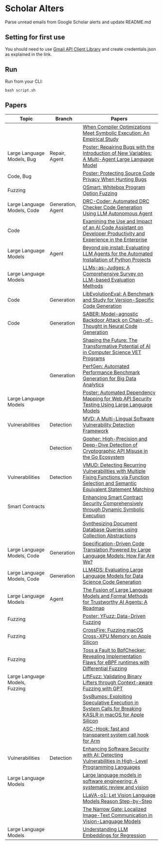 # Scholar Alters
Parse unread emails from Google Scholar alerts and update README.md

## Setting for first use
You should need to use [Gmail API Client Library](https://developers.google.com/gmail/api/quickstart/python) and create
credentials.json as explained in the link.

## Run
Run from your CLI:
```
bash script.sh
```
## Papers

| Topic | Branch | Papers |
| --- | --- | --- |
|  |  | [When Compiler Optimizations Meet Symbolic Execution: An Empirical Study](https://scholar.google.com/scholar_url?url=https://dl.acm.org/doi/pdf/10.1145/3658644.3670372&hl=vi&sa=X&d=16643995247166447376&ei=faNbZ-7QKdXEy9YP1J6M0AQ&scisig=AFWwaeb6pjP_YLT0rTiUVb4sIIli&oi=scholaralrt&hist=apJ4fD8AAAAJ:16065687014273664109:AFWwaeYpvD7V4gPm0ywHhNT6YvSk&html=&pos=0&folt=rel) |
| Large Language Models, Bug | Repair, Agent | [Poster: Repairing Bugs with the Introduction of New Variables: A Multi-Agent Large Language Model](https://scholar.google.com/scholar_url?url=https://dl.acm.org/doi/abs/10.1145/3658644.3691412&hl=vi&sa=X&d=8018238111977516140&ei=faNbZ-7QKdXEy9YP1J6M0AQ&scisig=AFWwaebrY0W9k1w4UQxeqNMbg-ZK&oi=scholaralrt&hist=apJ4fD8AAAAJ:16065687014273664109:AFWwaeYpvD7V4gPm0ywHhNT6YvSk&html=&pos=1&folt=rel) |
| Code, Bug |  | [Poster: Protecting Source Code Privacy When Hunting Bugs](https://scholar.google.com/scholar_url?url=https://dl.acm.org/doi/abs/10.1145/3658644.3691407&hl=vi&sa=X&d=599183961569356799&ei=faNbZ-7QKdXEy9YP1J6M0AQ&scisig=AFWwaeb6QLWU8ryBB2LTdyyLspBz&oi=scholaralrt&hist=apJ4fD8AAAAJ:16065687014273664109:AFWwaeYpvD7V4gPm0ywHhNT6YvSk&html=&pos=2&folt=rel) |
| Fuzzing |  | [OSmart: Whitebox Program Option Fuzzing](https://scholar.google.com/scholar_url?url=https://dl.acm.org/doi/pdf/10.1145/3658644.3690228&hl=vi&sa=X&d=5904285857975094724&ei=faNbZ-7QKdXEy9YP1J6M0AQ&scisig=AFWwaeZcYeCjL7gfkZrZBmd5wp0K&oi=scholaralrt&hist=apJ4fD8AAAAJ:16065687014273664109:AFWwaeYpvD7V4gPm0ywHhNT6YvSk&html=&pos=3&folt=rel) |
| Large Language Models, Code | Generation, Agent | [DRC-Coder: Automated DRC Checker Code Generation Using LLM Autonomous Agent](https://scholar.google.com/scholar_url?url=https://arxiv.org/pdf/2412.05311&hl=en&sa=X&d=2735462274524272259&ei=faNbZ-D7KsyR6rQPhb_isQU&scisig=AFWwaeYG4Rgw5FdYdbLCHgwxX3yu&oi=scholaralrt&hist=apJ4fD8AAAAJ:16237994392044955269:AFWwaebaLgrVcMkfKx1Gjt1mqPQn&html=&pos=0&folt=cit) |
| Code |  | [Examining the Use and Impact of an AI Code Assistant on Developer Productivity and Experience in the Enterprise](https://scholar.google.com/scholar_url?url=https://arxiv.org/pdf/2412.06603&hl=en&sa=X&d=3823943837814760212&ei=faNbZ-D7KsyR6rQPhb_isQU&scisig=AFWwaeYSX7ESa-mqrJ_a05haeI5m&oi=scholaralrt&hist=apJ4fD8AAAAJ:16237994392044955269:AFWwaebaLgrVcMkfKx1Gjt1mqPQn&html=&pos=1&folt=cit) |
| Large Language Models | Agent | [Beyond pip install: Evaluating LLM Agents for the Automated Installation of Python Projects](https://scholar.google.com/scholar_url?url=https://arxiv.org/pdf/2412.06294&hl=en&sa=X&d=12383435676556987354&ei=faNbZ-D7KsyR6rQPhb_isQU&scisig=AFWwaeYHZsAMLtJmfu4uL1VdkL4C&oi=scholaralrt&hist=apJ4fD8AAAAJ:16237994392044955269:AFWwaebaLgrVcMkfKx1Gjt1mqPQn&html=&pos=2&folt=cit) |
| Large Language Models |  | [LLMs-as-Judges: A Comprehensive Survey on LLM-based Evaluation Methods](https://scholar.google.com/scholar_url?url=https://arxiv.org/pdf/2412.05579&hl=en&sa=X&d=1470853745787139407&ei=faNbZ-D7KsyR6rQPhb_isQU&scisig=AFWwaebO12bu5yn5lMBcDefbOJyJ&oi=scholaralrt&hist=apJ4fD8AAAAJ:16237994392044955269:AFWwaebaLgrVcMkfKx1Gjt1mqPQn&html=&pos=3&folt=cit) |
| Code | Generation | [LibEvolutionEval: A Benchmark and Study for Version-Specific Code Generation](https://scholar.google.com/scholar_url?url=https://arxiv.org/pdf/2412.04478&hl=en&sa=X&d=15473099863280446137&ei=faNbZ-D7KsyR6rQPhb_isQU&scisig=AFWwaeaZsK-jCJMF2UYytxZbV0Zr&oi=scholaralrt&hist=apJ4fD8AAAAJ:16237994392044955269:AFWwaebaLgrVcMkfKx1Gjt1mqPQn&html=&pos=4&folt=cit) |
| Code | Generation | [SABER: Model-agnostic Backdoor Attack on Chain-of-Thought in Neural Code Generation](https://scholar.google.com/scholar_url?url=https://arxiv.org/pdf/2412.05829&hl=en&sa=X&d=11757192247129503233&ei=faNbZ8OzJZPIy9YPg5Df0A4&scisig=AFWwaebKRuW6fqboMQMdKZBavqw8&oi=scholaralrt&hist=apJ4fD8AAAAJ:11486195984023826531:AFWwaebYo-fw1j0PJswL-CdomZqY&html=&pos=0&folt=cit) |
|  |  | [Shaping the Future: The Transformative Potential of AI in Computer Science VET Programs](https://scholar.google.com/scholar_url?url=http://elib.uni-stuttgart.de/bitstream/11682/15288/3/Manuel_Merkel_Thesis.pdf&hl=en&sa=X&d=11435944990822682897&ei=faNbZ62gIei96rQPgvP5mAI&scisig=AFWwaeby1Jak8kgbU3xHgy9NWbq7&oi=scholaralrt&hist=apJ4fD8AAAAJ:10695555881282652625:AFWwaeakbu5Ta3HmdjfVean1AXL4&html=&pos=0&folt=cit) |
|  | Generation | [PerfGen: Automated Performance Benchmark Generation for Big Data Analytics](https://scholar.google.com/scholar_url?url=https://arxiv.org/pdf/2412.04687&hl=en&sa=X&d=3405611798691348566&ei=faNbZ9_qH57Iy9YP6KKEiAM&scisig=AFWwaeZM1JDKvVpjk-1TEEIRgrI9&oi=scholaralrt&hist=apJ4fD8AAAAJ:8900472388513427833:AFWwaeZM7Y6I9R2ROVLnk31jdyVz&html=&pos=0&folt=rel) |
| Large Language Models |  | [Poster: Automated Dependency Mapping for Web API Security Testing Using Large Language Models](https://scholar.google.com/scholar_url?url=https://dl.acm.org/doi/abs/10.1145/3658644.3691377&hl=en&sa=X&d=5068149639551737244&ei=faNbZ9_qH57Iy9YP6KKEiAM&scisig=AFWwaeZEcpbgygkEcoZYrobdMLNZ&oi=scholaralrt&hist=apJ4fD8AAAAJ:8900472388513427833:AFWwaeZM7Y6I9R2ROVLnk31jdyVz&html=&pos=2&folt=rel) |
| Vulnerabilities | Detection | [MVD: A Multi-Lingual Software Vulnerability Detection Framework](https://scholar.google.com/scholar_url?url=https://arxiv.org/pdf/2412.06166&hl=en&sa=X&d=7203114256173747310&ei=faNbZ9_qH57Iy9YP6KKEiAM&scisig=AFWwaeYrIMPRhq5SJrUDqWrKhN0K&oi=scholaralrt&hist=apJ4fD8AAAAJ:8900472388513427833:AFWwaeZM7Y6I9R2ROVLnk31jdyVz&html=&pos=4&folt=rel) |
|  | Detection | [Gopher: High-Precision and Deep-Dive Detection of Cryptographic API Misuse in the Go Ecosystem](https://scholar.google.com/scholar_url?url=https://dl.acm.org/doi/abs/10.1145/3658644.3690276&hl=en&sa=X&d=8621735542233168966&ei=faNbZ9_qH57Iy9YP6KKEiAM&scisig=AFWwaeY8e-jXFFBcGCr6k9kGibZg&oi=scholaralrt&hist=apJ4fD8AAAAJ:8900472388513427833:AFWwaeZM7Y6I9R2ROVLnk31jdyVz&html=&pos=5&folt=rel) |
| Vulnerabilities | Detection | [VMUD: Detecting Recurring Vulnerabilities with Multiple Fixing Functions via Function Selection and Semantic Equivalent Statement Matching](https://scholar.google.com/scholar_url?url=https://dl.acm.org/doi/abs/10.1145/3658644.3690372&hl=en&sa=X&d=8492779191708694398&ei=faNbZ8CyHpOW6rQP6dm0wQs&scisig=AFWwaeabrMnrzWNAlI38ZqNT-fYt&oi=scholaralrt&hist=apJ4fD8AAAAJ:6234092987365270793:AFWwaeZHIN6aK_iU38VPuuMoYcVu&html=&pos=0&folt=rel) |
| Smart Contracts |  | [Enhancing Smart Contract Security Comprehensively through Dynamic Symbolic Execution](https://scholar.google.com/scholar_url?url=https://dl.acm.org/doi/abs/10.1145/3658644.3691365&hl=vi&sa=X&d=10295875976465533034&ei=faNbZ6ShKLiC6rQP9vaF2Q4&scisig=AFWwaebP_dEkECaxNOiwbq-WJXbd&oi=scholaralrt&hist=apJ4fD8AAAAJ:13534924455939102554:AFWwaeZN-y-gtbFtywJ0Xio3nYxl&html=&pos=1&folt=cit) |
|  |  | [Synthesizing Document Database Queries using Collection Abstractions](https://scholar.google.com/scholar_url?url=https://arxiv.org/pdf/2412.06102&hl=vi&sa=X&d=1062945120327647249&ei=faNbZ6ShKLiC6rQP9vaF2Q4&scisig=AFWwaeZ2XB4a7IeZjkCNimXX7Jv7&oi=scholaralrt&hist=apJ4fD8AAAAJ:13534924455939102554:AFWwaeZN-y-gtbFtywJ0Xio3nYxl&html=&pos=2&folt=cit) |
| Large Language Models, Code | Generation | [Specification-Driven Code Translation Powered by Large Language Models: How Far Are We?](https://scholar.google.com/scholar_url?url=https://arxiv.org/pdf/2412.04590&hl=vi&sa=X&d=13967159843021823275&ei=faNbZ_v-I_uh6rQP5JSQeA&scisig=AFWwaeawqUzhyDHHliR3mIVgb1pt&oi=scholaralrt&hist=apJ4fD8AAAAJ:11355862984917483435:AFWwaeZvT_NNWQMu4_zZrEW644gW&html=&pos=3&folt=rel) |
| Large Language Models, Code | Generation | [LLM4DS: Evaluating Large Language Models for Data Science Code Generation](https://scholar.google.com/scholar_url?url=https://arxiv.org/pdf/2411.11908&hl=vi&sa=X&d=3571262876420508311&ei=faNbZ_v-I_uh6rQP5JSQeA&scisig=AFWwaeZM9MEbEB_NYApLBM_bwsq8&oi=scholaralrt&hist=apJ4fD8AAAAJ:11355862984917483435:AFWwaeZvT_NNWQMu4_zZrEW644gW&html=&pos=4&folt=rel) |
| Large Language Models | Agent | [The Fusion of Large Language Models and Formal Methods for Trustworthy AI Agents: A Roadmap](https://scholar.google.com/scholar_url?url=https://arxiv.org/pdf/2412.06512&hl=vi&sa=X&d=8232769303258667424&ei=faNbZ_v-I_uh6rQP5JSQeA&scisig=AFWwaeY9Wd1V0AbaI_oVucMoLxGS&oi=scholaralrt&hist=apJ4fD8AAAAJ:11355862984917483435:AFWwaeZvT_NNWQMu4_zZrEW644gW&html=&pos=6&folt=rel) |
| Fuzzing |  | [Poster: YFuzz: Data-Driven Fuzzing](https://scholar.google.com/scholar_url?url=https://dl.acm.org/doi/abs/10.1145/3658644.3691420&hl=en&sa=X&d=18376408825098183725&ei=faNbZ8vbIsq8y9YPgYbt6Qk&scisig=AFWwaeYwKjIXrRhRA5Fi5Bpsblma&oi=scholaralrt&hist=apJ4fD8AAAAJ:11137134570824175991:AFWwaeZJgvZkFmSwNlRigHvrI7d8&html=&pos=0&folt=rel) |
| Fuzzing |  | [CrossFire: Fuzzing macOS Cross-XPU Memory on Apple Silicon](https://scholar.google.com/scholar_url?url=https://dl.acm.org/doi/abs/10.1145/3658644.3690376&hl=en&sa=X&d=6101374115050692529&ei=faNbZ8vbIsq8y9YPgYbt6Qk&scisig=AFWwaeabWKlGTqWbBEKdUxica9cC&oi=scholaralrt&hist=apJ4fD8AAAAJ:11137134570824175991:AFWwaeZJgvZkFmSwNlRigHvrI7d8&html=&pos=2&folt=rel) |
| Fuzzing |  | [Toss a Fault to BpfChecker: Revealing Implementation Flaws for eBPF runtimes with Differential Fuzzing](https://scholar.google.com/scholar_url?url=https://dl.acm.org/doi/abs/10.1145/3658644.3690237&hl=en&sa=X&d=12137116921511939827&ei=faNbZ8vbIsq8y9YPgYbt6Qk&scisig=AFWwaebOdw--XF39Z9uPyh1P88CG&oi=scholaralrt&hist=apJ4fD8AAAAJ:11137134570824175991:AFWwaeZJgvZkFmSwNlRigHvrI7d8&html=&pos=3&folt=rel) |
| Large Language Models, Fuzzing |  | [LiftFuzz: Validating Binary Lifters through Context-aware Fuzzing with GPT](https://scholar.google.com/scholar_url?url=https://dl.acm.org/doi/pdf/10.1145/3658644.3670276&hl=en&sa=X&d=6689515915433586974&ei=faNbZ8vbIsq8y9YPgYbt6Qk&scisig=AFWwaeYxm5kAQZvQgyaURkDAbZyS&oi=scholaralrt&hist=apJ4fD8AAAAJ:11137134570824175991:AFWwaeZJgvZkFmSwNlRigHvrI7d8&html=&pos=4&folt=rel) |
|  |  | [SysBumps: Exploiting Speculative Execution in System Calls for Breaking KASLR in macOS for Apple Silicon](https://scholar.google.com/scholar_url?url=https://dl.acm.org/doi/pdf/10.1145/3658644.3690189&hl=en&sa=X&d=17275655985894976228&ei=faNbZ_D1HICX6rQP3fDY2AQ&scisig=AFWwaea31iRzX-vmmX9H618li1dj&oi=scholaralrt&hist=apJ4fD8AAAAJ:5778505219825515303:AFWwaeaDDOggOneW-z6K3HLjAzuP&html=&pos=0&folt=cit) |
|  |  | [ASC-Hook: fast and transparent system call hook for Arm](https://scholar.google.com/scholar_url?url=https://arxiv.org/pdf/2412.05784&hl=en&sa=X&d=2652801858422663966&ei=faNbZ_D1HICX6rQP3fDY2AQ&scisig=AFWwaeZ-XAL-FwLoWLmRXn7yP0fp&oi=scholaralrt&hist=apJ4fD8AAAAJ:5778505219825515303:AFWwaeaDDOggOneW-z6K3HLjAzuP&html=&pos=1&folt=cit) |
| Vulnerabilities | Detection | [Enhancing Software Security with AI: Detecting Vulnerabilities in High-Level Programming Languages](https://scholar.google.com/scholar_url?url=https://lup.lub.lu.se/student-papers/record/9178282/file/9178283.pdf&hl=en&sa=X&d=9548819794095057676&ei=faNbZ_D1HICX6rQP3fDY2AQ&scisig=AFWwaeaTmjOy3ZMaHRYGNHmUALMK&oi=scholaralrt&hist=apJ4fD8AAAAJ:5778505219825515303:AFWwaeaDDOggOneW-z6K3HLjAzuP&html=&pos=2&folt=cit) |
| Large Language Models |  | [Large language models in software engineering: A systematic review and vision](https://scholar.google.com/scholar_url?url=https://ejournal.papanda.org/index.php/jesi/article/download/968/608&hl=en&sa=X&d=512545841165600052&ei=faNbZ_D1HICX6rQP3fDY2AQ&scisig=AFWwaeaQ1XJTeFwwdLaOsDbrwznu&oi=scholaralrt&hist=apJ4fD8AAAAJ:5778505219825515303:AFWwaeaDDOggOneW-z6K3HLjAzuP&html=&pos=6&folt=cit) |
|  |  | [LLaVA-o1: Let Vision Language Models Reason Step-by-Step](https://scholar.google.com/scholar_url?url=https://arxiv.org/pdf/2411.10440%3F&hl=en&sa=X&d=15883876815133497995&ei=faNbZ-GPGsKM6rQPm-iHsAM&scisig=AFWwaeaNS1qi9hbRylFgCnYkuKFq&oi=scholaralrt&hist=apJ4fD8AAAAJ:3096313017463695374:AFWwaeb8R4GEV1B4xk_Cz2b6H7gj&html=&pos=0&folt=rel) |
|  |  | [The Narrow Gate: Localized Image-Text Communication in Vision-Language Models](https://scholar.google.com/scholar_url?url=https://arxiv.org/pdf/2412.06646&hl=en&sa=X&d=206242481870030222&ei=faNbZ-GPGsKM6rQPm-iHsAM&scisig=AFWwaeaTyETbWeDUTXxaQ6m0OSSA&oi=scholaralrt&hist=apJ4fD8AAAAJ:3096313017463695374:AFWwaeb8R4GEV1B4xk_Cz2b6H7gj&html=&pos=1&folt=rel) |
| Large Language Models |  | [Understanding LLM Embeddings for Regression](https://scholar.google.com/scholar_url?url=https://arxiv.org/pdf/2411.14708&hl=en&sa=X&d=16398920159792807523&ei=faNbZ-GPGsKM6rQPm-iHsAM&scisig=AFWwaebyvcun69iaDa5aCPLIa_Ul&oi=scholaralrt&hist=apJ4fD8AAAAJ:3096313017463695374:AFWwaeb8R4GEV1B4xk_Cz2b6H7gj&html=&pos=2&folt=rel) |
